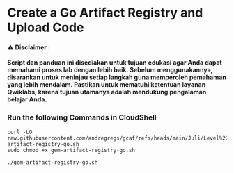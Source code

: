 #  Create a Go Artifact Registry and Upload Code


#### ⚠️ Disclaimer :
**Script dan panduan ini disediakan untuk tujuan edukasi agar Anda dapat memahami proses lab dengan lebih baik. Sebelum menggunakannya, disarankan untuk meninjau setiap langkah guna memperoleh pemahaman yang lebih mendalam. Pastikan untuk mematuhi ketentuan layanan Qwiklabs, karena tujuan utamanya adalah mendukung pengalaman belajar Anda.**

### Run the following Commands in CloudShell 

```
curl -LO raw.githubusercontent.com/andregregs/gcaf/refs/heads/main/Juli/Level%203/Create%20a%20Go%20Artifact%20Registry%20and%20Upload%20Code/gem-artifact-registry-go.sh
sudo chmod +x gem-artifact-registry-go.sh

./gem-artifact-registry-go.sh
```